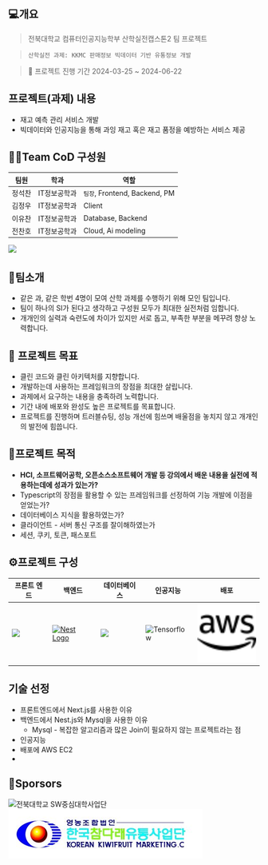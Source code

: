 ## 💻개요
> 전북대학교 컴퓨터인공지능학부 산학실전캡스톤2 팀 프로젝트

> `산학실전 과제: KKMC 판매정보 빅데이터 기반 유통정보 개발`

> 📅 프로젝트 진행 기간 2024-03-25 ~ 2024-06-22

## 프로젝트(과제) 내용
- 재고 예측 관리 서비스 개발
- 빅데이터와 인공지능을 통해 과잉 재고 혹은 재고 품정을 예방하는 서비스 제공

## 👨‍💻Team CoD 구성원 
| 팀원 | 학과 | 역할 |
| --- | --- | --- | 
| 정석찬 | IT정보공학과 | `팀장`, Frontend, Backend, PM | <seokregi@gmail.com> | 
| 김정우 | IT정보공학과 | Client
| 이유찬 | IT정보공학과 | Database, Backend
| 전찬호 | IT정보공학과 | Cloud, Ai modeling

<a href="https://github.com/xchxn/MES/graphs/contributors">
  <img src="https://contrib.rocks/image?repo=xchxn/MES"/>
</a>

## 🧑팀소개
- 같은 과, 같은 학번 4명이 모여 산학 과제를 수행하기 위해 모인 팀입니다.
- 팀이 하나의 SI가 된다고 생각하고 구성원 모두가 최대한 실전처럼 임합니다.
- 개개인의 실력과 숙련도에 차이가 있지만 서로 돕고, 부족한 부분을 메꾸려 항상 노력합니다.
  
## 🚩 프로젝트 목표
  - 클린 코드와 클린 아키텍처를 지향합니다.
  - 개발하는데 사용하는 프레임워크의 장점을 최대한 살립니다.
  - 과제에서 요구하는 내용을 충족하려 노력합니다.
  - 기간 내에 배포와 완성도 높은 프로젝트를 목표합니다.
  - 프로젝트를 진행하며 트러블슈팅, 성능 개선에 힘쓰며 배울점을 놓치지 않고 개개인의 발전에 힘씁니다.

## 🔧프로젝트 목적
  - <strong> HCI, 소프트웨어공학, 오픈소스소프트웨어 개발 등 강의에서 배운 내용을 실전에 적용하는데에 성과가 있는가? </strong>
- Typescript의 장점을 활용할 수 있는 프레임워크를 선정하여 기능 개발에 이점을 얻었는가?
- 데이터베이스 지식을 활용하였는가?
- 클라이언트 - 서버 통신 구조를 잘이해하였는가
- 세션, 쿠키, 토큰, 패스포트

## ⚙️프로젝트 구성
| 프론트 엔드 | 백엔드 | 데이터베이스 | 인공지능 | 배포 |
| --- | --- | --- | --- | --- | 
|<img src="https://camo.githubusercontent.com/39791c3e4c4387b8b913628a8f258768ea3a4a71fc815ced2219f81c22c71f6a/68747470733a2f2f6173736574732e76657263656c2e636f6d2f696d6167652f75706c6f61642f76313636323133303535392f6e6578746a732f49636f6e5f6c696768745f6261636b67726f756e642e706e67" height="128" data-canonical-src="https://assets.vercel.com/image/upload/v1662130559/nextjs/Icon_light_background.png" style="visibility:visible;max-width:100%;"> | <a href="https://nestjs.com/" target="blank"><img src="https://nestjs.com/img/logo-small.svg" width="120" alt="Nest Logo" /></a> | <img src="https://www.mysql.com/common/logos/logo-mysql-170x115.png"> | <img src="https://www.gstatic.com/devrel-devsite/prod/vc0835d3b6455cc4a7840b9b6bb6705aa0a2f0ac008bf6ab6ed61c7fff6e5cce1/tensorflow/images/lockup.svg" width="120" alt="Tensorflow"> | <img src="./client/public/amazonwebservices.svg" width="120" alt="AWS"> |

## 기술 선정
- 프론트엔드에서 Next.js를 사용한 이유
- 백엔드에서 Nest.js와 Mysql을 사용한 이유
  - Mysql - 복잡한 알고리즘과 많은 Join이 필요하지 않는 프로젝트라는 점
- 인공지능
- 배포에 AWS EC2
- 

## 💖Sporsors
<img src="https://swuniv.jbnu.ac.kr/main/img/common/top_logo.png?v=24020604" alt="전북대학교 SW중심대학사업단" title="">

<img src="./client/public/kkmc.jpg" alt="전북대학교 SW중심대학사업단" title="">